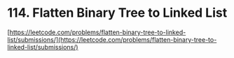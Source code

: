 # 114. Flatten Binary Tree to Linked List

[https://leetcode.com/problems/flatten-binary-tree-to-linked-list/submissions/](https://leetcode.com/problems/flatten-binary-tree-to-linked-list/submissions/)
